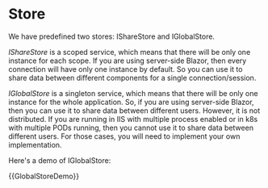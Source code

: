 # Store

We have predefined two stores: IShareStore and IGlobalStore.

*IShareStore* is a scoped service, which means that there will be only one instance for each scope. If you are using server-side Blazor, then every connection will have only one instance by default. So you can use it to share data between different components for a single connection/session.

*IGlobalStore* is a singleton service, which means that there will be only one instance for the whole application. So, if you are using server-side Blazor, then you can use it to share data between different users. However, it is not distributed. If you are running in IIS with multiple process enabled or in k8s with multiple PODs running, then you cannot use it to share data between different users. For those cases, you will need to implement your own implementation.

Here's a demo of IGlobalStore:

{{GlobalStoreDemo}}